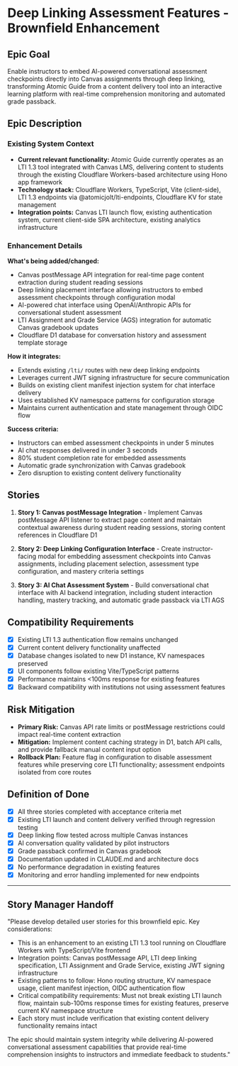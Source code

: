 # Deep Linking Assessment Features - Brownfield Enhancement

## Epic Goal

Enable instructors to embed AI-powered conversational assessment checkpoints directly into Canvas assignments through deep linking, transforming Atomic Guide from a content delivery tool into an interactive learning platform with real-time comprehension monitoring and automated grade passback.

## Epic Description

### Existing System Context

- **Current relevant functionality:** Atomic Guide currently operates as an LTI 1.3 tool integrated with Canvas LMS, delivering content to students through the existing Cloudflare Workers-based architecture using Hono app framework
- **Technology stack:** Cloudflare Workers, TypeScript, Vite (client-side), LTI 1.3 endpoints via @atomicjolt/lti-endpoints, Cloudflare KV for state management
- **Integration points:** Canvas LTI launch flow, existing authentication system, current client-side SPA architecture, existing analytics infrastructure

### Enhancement Details

**What's being added/changed:**

- Canvas postMessage API integration for real-time page content extraction during student reading sessions
- Deep linking placement interface allowing instructors to embed assessment checkpoints through configuration modal
- AI-powered chat interface using OpenAI/Anthropic APIs for conversational student assessment
- LTI Assignment and Grade Service (AGS) integration for automatic Canvas gradebook updates
- Cloudflare D1 database for conversation history and assessment template storage

**How it integrates:**

- Extends existing `/lti/` routes with new deep linking endpoints
- Leverages current JWT signing infrastructure for secure communication
- Builds on existing client manifest injection system for chat interface delivery
- Uses established KV namespace patterns for configuration storage
- Maintains current authentication and state management through OIDC flow

**Success criteria:**

- Instructors can embed assessment checkpoints in under 5 minutes
- AI chat responses delivered in under 3 seconds
- 80% student completion rate for embedded assessments
- Automatic grade synchronization with Canvas gradebook
- Zero disruption to existing content delivery functionality

## Stories

1. **Story 1: Canvas postMessage Integration** - Implement Canvas postMessage API listener to extract page content and maintain contextual awareness during student reading sessions, storing content references in Cloudflare D1

2. **Story 2: Deep Linking Configuration Interface** - Create instructor-facing modal for embedding assessment checkpoints into Canvas assignments, including placement selection, assessment type configuration, and mastery criteria settings

3. **Story 3: AI Chat Assessment System** - Build conversational chat interface with AI backend integration, including student interaction handling, mastery tracking, and automatic grade passback via LTI AGS

## Compatibility Requirements

- [x] Existing LTI 1.3 authentication flow remains unchanged
- [x] Current content delivery functionality unaffected
- [x] Database changes isolated to new D1 instance, KV namespaces preserved
- [x] UI components follow existing Vite/TypeScript patterns
- [x] Performance maintains <100ms response for existing features
- [x] Backward compatibility with institutions not using assessment features

## Risk Mitigation

- **Primary Risk:** Canvas API rate limits or postMessage restrictions could impact real-time content extraction
- **Mitigation:** Implement content caching strategy in D1, batch API calls, and provide fallback manual content input option
- **Rollback Plan:** Feature flag in configuration to disable assessment features while preserving core LTI functionality; assessment endpoints isolated from core routes

## Definition of Done

- [x] All three stories completed with acceptance criteria met
- [x] Existing LTI launch and content delivery verified through regression testing
- [x] Deep linking flow tested across multiple Canvas instances
- [x] AI conversation quality validated by pilot instructors
- [x] Grade passback confirmed in Canvas gradebook
- [x] Documentation updated in CLAUDE.md and architecture docs
- [x] No performance degradation in existing features
- [x] Monitoring and error handling implemented for new endpoints

---

## Story Manager Handoff

"Please develop detailed user stories for this brownfield epic. Key considerations:

- This is an enhancement to an existing LTI 1.3 tool running on Cloudflare Workers with TypeScript/Vite frontend
- Integration points: Canvas postMessage API, LTI deep linking specification, LTI Assignment and Grade Service, existing JWT signing infrastructure
- Existing patterns to follow: Hono routing structure, KV namespace usage, client manifest injection, OIDC authentication flow
- Critical compatibility requirements: Must not break existing LTI launch flow, maintain sub-100ms response times for existing features, preserve current KV namespace structure
- Each story must include verification that existing content delivery functionality remains intact

The epic should maintain system integrity while delivering AI-powered conversational assessment capabilities that provide real-time comprehension insights to instructors and immediate feedback to students."
